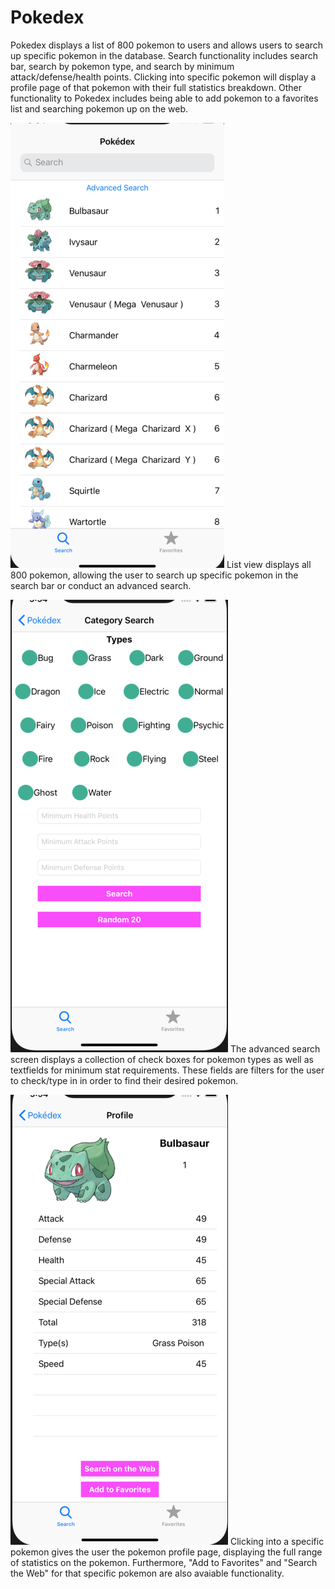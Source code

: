 # Pokedex
Pokedex displays a list of 800 pokemon to users and allows users to search up specific pokemon in the database. Search functionality includes search bar, search by pokemon type, and search by minimum attack/defense/health points. Clicking into specific pokemon will display a profile page of that pokemon with their full statistics breakdown. Other functionality to Pokedex includes being able to add pokemon to a favorites list and searching pokemon up on the web.

![Test Image 1](https://github.com/patrickhaoy/Pokedex/blob/master/Pokemon_List.png)
List view displays all 800 pokemon, allowing the user to search up specific pokemon in the search bar or conduct an advanced search.

![Test Image 2](https://github.com/patrickhaoy/Pokedex/blob/master/Pokemon_Category.png)
The advanced search screen displays a collection of check boxes for pokemon types as well as textfields for minimum stat requirements. These fields are filters for the user to check/type in in order to find their desired pokemon.

![Test Image 3](https://github.com/patrickhaoy/Pokedex/blob/master/Pokemon_Profile.png)
Clicking into a specific pokemon gives the user the pokemon profile page, displaying the full range of statistics on the pokemon. Furthermore, "Add to Favorites" and "Search the Web" for that specific pokemon are also avaiable functionality.
